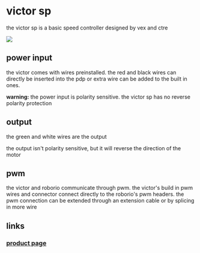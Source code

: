 # victor sp

the victor sp is a basic speed controller designed by vex and ctre

![](https://www.vexrobotics.com/media/catalog/product/cache/1/image/9df78eab33525d08d6e5fb8d27136e95/2/1/217-9090.jpg)

## power input

the victor comes with wires preinstalled. the red and black wires can directly be inserted into the pdp or extra wire can be added to the built in ones. 

**warning:** the power input is polarity sensitive. the victor sp has no reverse polarity protection 

## output

the green and white wires are the output

the output isn't polarity sensitive, but it will reverse the direction of the motor

## pwm

the victor and roborio communicate through pwm. the victor's build in pwm wires and connector connect directly to the roborio's pwm headers. the pwm connection can be extended through an extension cable or by splicing in more wire

## links

### [product page](https://www.vexrobotics.com/217-9090.html)
